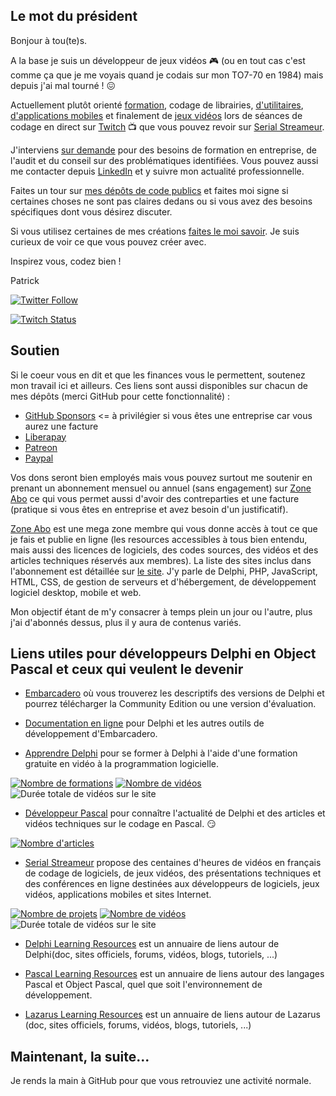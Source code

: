 ## Le mot du président

Bonjour à tou(te)s.

A la base je suis un développeur de jeux vidéos :video_game: (ou en tout cas c'est comme ça que je me voyais quand je codais sur mon TO7-70 en 1984) mais depuis j'ai mal tourné ! :confounded:

Actuellement plutôt orienté [formation](https://olfsoftware.fr/p/_2000b-planning-des-prochaines-formations.html), codage de librairies, [d'utilitaires](https://olfsoftware.fr/c/_1_-logiciels-et-utilitaires.html), [d'applications mobiles](https://olfsoftware.fr/c/_13-applications-mobiles.html) et finalement de [jeux vidéos](https://gamolf.fr) lors de séances de codage en direct sur [Twitch](https://www.twitch.tv/patrickpremartin) :tv: que vous pouvez revoir sur [Serial Streameur](https://serialstreameur.fr).

J'interviens [sur demande](https://olfsoftware.fr/contact/) pour des besoins de formation en entreprise, de l'audit et du conseil sur des problématiques identifiées. Vous pouvez aussi me contacter depuis [LinkedIn](https://www.linkedin.com/in/patrickpremartin/) et y suivre mon actualité professionnelle.

Faites un tour sur [mes dépôts de code publics](https://github.com/DeveloppeurPascal?tab=repositories&q=&type=source&language=&sort=) et faites moi signe si certaines choses ne sont pas claires dedans ou si vous avez des besoins spécifiques dont vous désirez discuter.

Si vous utilisez certaines de mes créations [faites le moi savoir](https://developpeur-pascal.fr/nous-contacter.php). Je suis curieux de voir ce que vous pouvez créer avec.

Inspirez vous, codez bien !

Patrick

[![Twitter Follow](https://img.shields.io/twitter/follow/premartinpatric?style=for-the-badge)](https://twitter.com/PremartinPatric)

[![Twitch Status](https://img.shields.io/twitch/status/patrickpremartin?style=for-the-badge)](https://www.twitch.tv/patrickpremartin)

## Soutien

Si le coeur vous en dit et que les finances vous le permettent, soutenez mon travail ici et ailleurs. Ces liens sont aussi disponibles sur chacun de mes dépôts (merci GitHub pour cette fonctionnalité) :

* [GitHub Sponsors](https://github.com/sponsors/DeveloppeurPascal) <= à privilégier si vous êtes une entreprise car vous aurez une facture
* [Liberapay](https://liberapay.com/PatrickPremartin)
* [Patreon](https://www.patreon.com/patrickpremartin)
* [Paypal](https://www.paypal.com/paypalme/patrickpremartin)

Vos dons seront bien employés mais vous pouvez surtout me soutenir en prenant un abonnement mensuel ou annuel (sans engagement) sur [Zone Abo](https://zone-abo.fr) ce qui vous permet aussi d'avoir des contreparties et une facture (pratique si vous êtes en entreprise et avez besoin d'un justificatif).

[Zone Abo](https://zone-abo.fr) est une mega zone membre qui vous donne accès à tout ce que je fais et publie en ligne (les resources accessibles à tous bien entendu, mais aussi des licences de logiciels, des codes sources, des vidéos et des articles techniques réservés aux membres). La liste des sites inclus dans l'abonnement est détaillée sur [le site](https://zone-abo.fr). J'y parle de Delphi, PHP, JavaScript, HTML, CSS, de gestion de serveurs et d'hébergement, de développement logiciel desktop, mobile et web.

Mon objectif étant de m'y consacrer à temps plein un jour ou l'autre, plus j'ai d'abonnés dessus, plus il y aura de contenus variés.

## Liens utiles pour développeurs Delphi en Object Pascal et ceux qui veulent le devenir

* [Embarcadero](https://www.embarcadero.com) où vous trouverez les descriptifs des versions de Delphi et pourrez télécharger la Community Edition ou une version d'évaluation.

* [Documentation en ligne](https://docwiki.embarcadero.com) pour Delphi et les autres outils de développement d'Embarcadero.

* [Apprendre Delphi](https://apprendre-delphi.fr) pour se former à Delphi à l'aide d'une formation gratuite en vidéo à la programmation logicielle.

[![Nombre de formations](https://img.shields.io/endpoint?style=for-the-badge&url=https%3A%2F%2Fapprendre-delphi.fr%2Fbadge-nb-projets.php)](https://apprendre-delphi.fr/nos-formations-delphi.php)
[![Nombre de vidéos](https://img.shields.io/endpoint?style=for-the-badge&url=https%3A%2F%2Fapprendre-delphi.fr%2Fbadge-nb-videos.php)](https://apprendre-delphi.fr/nos-cours-delphi.php)
![Durée totale de vidéos sur le site](https://img.shields.io/endpoint?style=for-the-badge&url=https%3A%2F%2Fapprendre-delphi.fr%2Fbadge-duree-videos.php)

* [Développeur Pascal](https://developpeur-pascal.fr) pour connaître l'actualité de Delphi et des articles et vidéos techniques sur le codage en Pascal. :smirk:

[![Nombre d'articles](https://img.shields.io/endpoint?style=for-the-badge&url=https%3A%2F%2Fdeveloppeur-pascal.fr%2Fbadge-nb-articles.php)](https://developpeur-pascal.fr/)

* [Serial Streameur](https://serialstreameur.fr) propose des centaines d'heures de vidéos en français de codage de logiciels, de jeux vidéos, des présentations techniques et des conférences en ligne destinées aux développeurs de logiciels, jeux vidéos, applications mobiles et sites Internet.

[![Nombre de projets](https://img.shields.io/endpoint?style=for-the-badge&url=https%3A%2F%2Fserialstreameur.fr%2Fbadge-nb-projets.php)](https://serialstreameur.fr/les-projets.php)
[![Nombre de vidéos](https://img.shields.io/endpoint?style=for-the-badge&url=https%3A%2F%2Fserialstreameur.fr%2Fbadge-nb-videos.php)](https://serialstreameur.fr/les-videos.php)
![Durée totale de vidéos sur le site](https://img.shields.io/endpoint?style=for-the-badge&url=https%3A%2F%2Fserialstreameur.fr%2Fbadge-duree-videos.php)

* [Delphi Learning Resources](https://delphi-resources.developpeur-pascal.fr/) est un annuaire de liens autour de Delphi(doc, sites officiels, forums, vidéos, blogs, tutoriels, ...)

* [Pascal Learning Resources](https://pascal-resources.developpeur-pascal.fr/) est un annuaire de liens autour des langages Pascal et Object Pascal, quel que soit l'environnement de développement.

* [Lazarus Learning Resources](https://lazarus-resources.developpeur-pascal.fr/) est un annuaire de liens autour de Lazarus (doc, sites officiels, forums, vidéos, blogs, tutoriels, ...)

## Maintenant, la suite...

Je rends la main à GitHub pour que vous retrouviez une activité normale.
